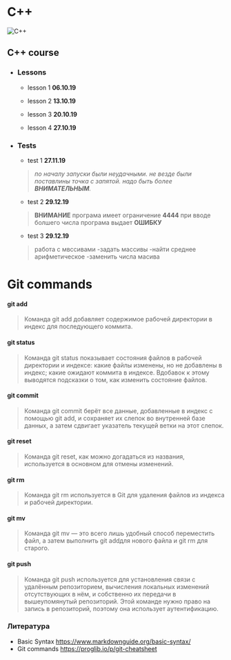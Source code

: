 # C++
![C++](https://upload.wikimedia.org/wikipedia/commons/thumb/1/18/ISO_C%2B%2B_Logo.svg/306px-ISO_C%2B%2B_Logo.svg.png)
## C++ course

 
- ### Lessons 
  - lesson 1 **06.10.19**
  - lesson 2 **13.10.19**
  
  - lesson 3 **20.10.19**
  - lesson 4 **27.10.19**
  
- ### Tests
  - test 1 **27.11.19**
  >*по началу запуски были неудачными.*
  >*не везде были поставлины точка с запятой.*
  >*надо быть более ***ВНИМАТЕЛЬНЫМ***.*
  - test 2 **29.12.19**
  >**ВНИМАНИЕ** програма имеет ограничение **4444** при вводе болшего числа програма выдает **ОШИБКУ**
  - test 3 **29.12.19**
  >работа с мвссивами
    -задать массивы
    -найти среднее арифметическое
    -заменить числа масива
    




# Git commands

#### git add
>Команда git add добавляет содержимое рабочей директории в индекс для последующего коммита.
#### git status
>Команда git status показывает состояния файлов в рабочей директории и индексе: какие файлы изменены, но не добавлены в индекс; какие ожидают коммита в индексе. Вдобавок к этому выводятся подсказки о том, как изменить состояние файлов.
#### git commit
>Команда git commit берёт все данные, добавленные в индекс с помощью git add, и сохраняет их слепок во внутренней базе данных, а затем сдвигает указатель текущей ветки на этот слепок.
#### git reset
>Команда git reset, как можно догадаться из названия, используется в основном для отмены изменений. 
#### git rm
>Команда git rm используется в Git для удаления файлов из индекса и рабочей директории.
#### git mv
>Команда git mv — это всего лишь удобный способ переместить файл, а затем выполнить git addдля нового файла и git rm для старого.
#### git push
>Команда git push используется для установления связи с удалённым репозиторием, вычисления локальных изменений отсутствующих в нём, и собственно их передачи в вышеупомянутый репозиторий. Этой команде нужно право на запись в репозиторий, поэтому она использует аутентификацию.
### Литература 
 - Basic Syntax
   <https://www.markdownguide.org/basic-syntax/>
 - Git commands
   <https://proglib.io/p/git-cheatsheet>
